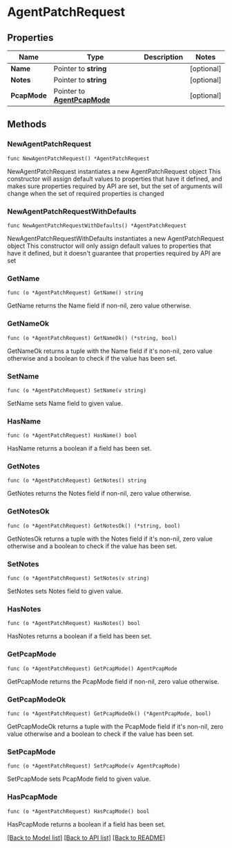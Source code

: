# AgentPatchRequest

## Properties

Name | Type | Description | Notes
------------ | ------------- | ------------- | -------------
**Name** | Pointer to **string** |  | [optional] 
**Notes** | Pointer to **string** |  | [optional] 
**PcapMode** | Pointer to [**AgentPcapMode**](AgentPcapMode.md) |  | [optional] 

## Methods

### NewAgentPatchRequest

`func NewAgentPatchRequest() *AgentPatchRequest`

NewAgentPatchRequest instantiates a new AgentPatchRequest object
This constructor will assign default values to properties that have it defined,
and makes sure properties required by API are set, but the set of arguments
will change when the set of required properties is changed

### NewAgentPatchRequestWithDefaults

`func NewAgentPatchRequestWithDefaults() *AgentPatchRequest`

NewAgentPatchRequestWithDefaults instantiates a new AgentPatchRequest object
This constructor will only assign default values to properties that have it defined,
but it doesn't guarantee that properties required by API are set

### GetName

`func (o *AgentPatchRequest) GetName() string`

GetName returns the Name field if non-nil, zero value otherwise.

### GetNameOk

`func (o *AgentPatchRequest) GetNameOk() (*string, bool)`

GetNameOk returns a tuple with the Name field if it's non-nil, zero value otherwise
and a boolean to check if the value has been set.

### SetName

`func (o *AgentPatchRequest) SetName(v string)`

SetName sets Name field to given value.

### HasName

`func (o *AgentPatchRequest) HasName() bool`

HasName returns a boolean if a field has been set.

### GetNotes

`func (o *AgentPatchRequest) GetNotes() string`

GetNotes returns the Notes field if non-nil, zero value otherwise.

### GetNotesOk

`func (o *AgentPatchRequest) GetNotesOk() (*string, bool)`

GetNotesOk returns a tuple with the Notes field if it's non-nil, zero value otherwise
and a boolean to check if the value has been set.

### SetNotes

`func (o *AgentPatchRequest) SetNotes(v string)`

SetNotes sets Notes field to given value.

### HasNotes

`func (o *AgentPatchRequest) HasNotes() bool`

HasNotes returns a boolean if a field has been set.

### GetPcapMode

`func (o *AgentPatchRequest) GetPcapMode() AgentPcapMode`

GetPcapMode returns the PcapMode field if non-nil, zero value otherwise.

### GetPcapModeOk

`func (o *AgentPatchRequest) GetPcapModeOk() (*AgentPcapMode, bool)`

GetPcapModeOk returns a tuple with the PcapMode field if it's non-nil, zero value otherwise
and a boolean to check if the value has been set.

### SetPcapMode

`func (o *AgentPatchRequest) SetPcapMode(v AgentPcapMode)`

SetPcapMode sets PcapMode field to given value.

### HasPcapMode

`func (o *AgentPatchRequest) HasPcapMode() bool`

HasPcapMode returns a boolean if a field has been set.


[[Back to Model list]](../README.md#documentation-for-models) [[Back to API list]](../README.md#documentation-for-api-endpoints) [[Back to README]](../README.md)


